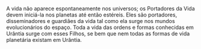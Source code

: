 ﻿A vida não aparece espontaneamente nos universos; os Portadores da Vida devem iniciá-la nos planetas até então estéreis. Eles são portadores, disseminadores e guardiães da vida tal como ela surge nos mundos evolucionários do espaço. Toda a vida das ordens e formas conhecidas em Urântia surge com esses Filhos, se bem que nem todas as formas de vida planetária existam em Urântia.
